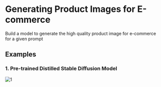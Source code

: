 # Generating Product Images for E-commerce
Build a model to generate the high quality product image for e-commerce for a given prompt

## Examples
### 1. Pre-trained Distilled Stable Diffusion Model

![1](https://github.com/ponderbot-analytics/GPIFE/assets/163169121/84420e4e-ab01-47ca-adf4-92c2260d0b22)
